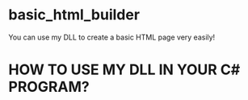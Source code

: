 # basic_html_builder
You can use my DLL to create a basic HTML page very easily!
# HOW TO USE MY DLL IN YOUR C# PROGRAM?
